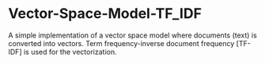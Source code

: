 # Vector-Space-Model-TF_IDF
A simple implementation of a vector space model where documents (text) is converted into vectors. Term frequency-inverse document frequency [TF-IDF] is used for the vectorization.
